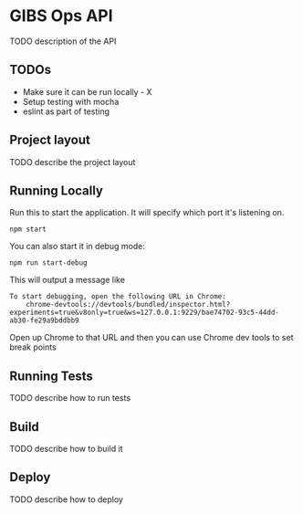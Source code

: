 # GIBS Ops API

TODO description of the API

## TODOs

* Make sure it can be run locally - X
* Setup testing with mocha
* eslint as part of testing

## Project layout

TODO describe the project layout

## Running Locally

Run this to start the application. It will specify which port it's listening on.

`npm start`

You can also start it in debug mode:

`npm run start-debug`

This will output a message like

```
To start debugging, open the following URL in Chrome:
    chrome-devtools://devtools/bundled/inspector.html?experiments=true&v8only=true&ws=127.0.0.1:9229/bae74702-93c5-44dd-ab30-fe29a9bddbb9
```

Open up Chrome to that URL and then you can use Chrome dev tools to set break points

## Running Tests

TODO describe how to run tests

## Build

TODO describe how to build it

## Deploy

TODO describe how to deploy